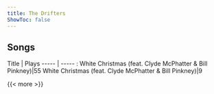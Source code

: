 ```yaml
---
title: The Drifters
ShowToc: false
---
```


## Songs
Title | Plays 
----- | ----- : 
White Christmas (feat. Clyde McPhatter & Bill Pinkney)|55
White Christmas (feat. Clyde McPhatter & Bill Pinkney)|9

{{< more >}}